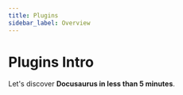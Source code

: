 ```yaml
---
title: Plugins
sidebar_label: Overview
---
```


# Plugins Intro

Let's discover **Docusaurus in less than 5 minutes**.
